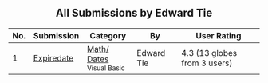 ﻿<div align="center">

## All Submissions by Edward Tie

</div>

No.  | Submission | Category | By   | User Rating
---- | ---------- | -------- | ---- | -----------
1 | [Expiredate<br />](https://github.com/Planet-Source-Code/edward-tie-expiredate__1-1003) | [Math/ Dates<br /><sup>Visual Basic</sup>](../ByCategory/math-dates__1-37.md) | Edward Tie | 4.3 (13 globes from 3 users)

